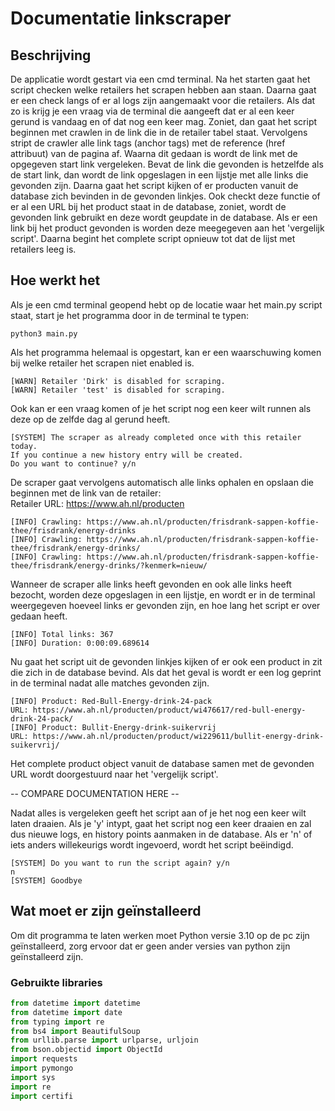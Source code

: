 # Documentatie linkscraper
## Beschrijving
De applicatie wordt gestart via een cmd terminal. Na het starten gaat het script checken welke retailers het scrapen hebben aan staan. Daarna gaat er een check langs of er al logs zijn aangemaakt voor die retailers. Als dat zo is krijg je een vraag via de terminal die aangeeft dat er al een keer gerund is vandaag en of dat nog een keer mag. Zoniet, dan gaat het script beginnen met crawlen in de link die in de retailer tabel staat. Vervolgens stript de crawler alle link tags (anchor tags) met de reference (href attribuut) van de pagina af. Waarna dit gedaan is wordt de link met de opgegeven start link vergeleken. Bevat de link die gevonden is hetzelfde als de start link, dan wordt de link opgeslagen in een lijstje met alle links die gevonden zijn.
Daarna gaat het script kijken of er producten vanuit de database zich bevinden in de gevonden linkjes. Ook checkt deze functie of er al een URL bij het product staat in de database, zoniet, wordt de gevonden link gebruikt en deze wordt geupdate in de database. Als er een link bij het product gevonden is worden deze meegegeven aan het 'vergelijk script'. Daarna begint het complete script opnieuw tot dat de lijst met retailers leeg is.

## Hoe werkt het
Als je een cmd terminal geopend hebt op de locatie waar het main.py script staat, start je het programma door in de terminal te typen: 
```shell
python3 main.py
```

Als het programma helemaal is opgestart, kan er een waarschuwing komen bij welke retailer het scrapen niet enabled is. 

```shell
[WARN] Retailer 'Dirk' is disabled for scraping.
[WARN] Retailer 'test' is disabled for scraping.
```

Ook kan er een vraag komen of je het script nog een keer wilt runnen als deze op de zelfde dag al gerund heeft.

```shell
[SYSTEM] The scraper as already completed once with this retailer today.
If you continue a new history entry will be created.
Do you want to continue? y/n
```

De scraper gaat vervolgens automatisch alle links ophalen en opslaan die beginnen met de link van de retailer:  
Retailer URL: https://www.ah.nl/producten

```shell
[INFO] Crawling: https://www.ah.nl/producten/frisdrank-sappen-koffie-thee/frisdrank/energy-drinks
[INFO] Crawling: https://www.ah.nl/producten/frisdrank-sappen-koffie-thee/frisdrank/energy-drinks/
[INFO] Crawling: https://www.ah.nl/producten/frisdrank-sappen-koffie-thee/frisdrank/energy-drinks/?kenmerk=nieuw/
```

Wanneer de scraper alle links heeft gevonden en ook alle links heeft bezocht, worden deze opgeslagen in een lijstje, en wordt er in de terminal weergegeven hoeveel links er gevonden zijn, en hoe lang het script er over gedaan heeft.

```shell
[INFO] Total links: 367
[INFO] Duration: 0:00:09.689614
```

Nu gaat het script uit de gevonden linkjes kijken of er ook een product in zit die zich in de database bevind. Als dat het geval is wordt er een log geprint in de terminal nadat alle matches gevonden zijn.

```shell
[INFO] Product: Red-Bull-Energy-drink-24-pack
URL: https://www.ah.nl/producten/product/wi476617/red-bull-energy-drink-24-pack/
[INFO] Product: Bullit-Energy-drink-suikervrij
URL: https://www.ah.nl/producten/product/wi229611/bullit-energy-drink-suikervrij/
```

Het complete product object vanuit de database samen met de gevonden URL wordt doorgestuurd naar het 'vergelijk script'.

-- COMPARE DOCUMENTATION HERE --

Nadat alles is vergeleken geeft het script aan of je het nog een keer wilt laten draaien. Als je 'y' intypt, gaat het script nog een keer draaien en zal dus nieuwe logs, en history points aanmaken in de database. Als er 'n' of iets anders willekeurigs wordt ingevoerd, wordt het script beëindigd.

```shell
[SYSTEM] Do you want to run the script again? y/n
n
[SYSTEM] Goodbye
```

## Wat moet er zijn geïnstalleerd
Om dit programma te laten werken moet Python versie 3.10 op de pc zijn geïnstalleerd, zorg ervoor dat er geen ander versies van
python zijn geïnstalleerd zijn.

### Gebruikte libraries
```python
from datetime import datetime  
from datetime import date  
from typing import re  
from bs4 import BeautifulSoup  
from urllib.parse import urlparse, urljoin 
from bson.objectid import ObjectId   
import requests  
import pymongo  
import sys  
import re  
import certifi  
```